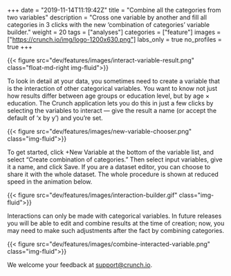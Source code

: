 +++
date = "2019-11-14T11:19:42Z"
title = "Combine all the categories from two variables"
description = "Cross one variable by another and fill all categories in 3 clicks with the new ‘combination of categories’ variable builder."
weight = 20
tags = ["analyses"]
categories = ["feature"]
images = ["https://crunch.io/img/logo-1200x630.png"]
labs_only = true
no_profiles = true
+++

{{< figure src="dev/features/images/interact-variable-result.png" class="float-md-right img-fluid">}}

To look in detail at your data, you sometimes need to create a variable that is the interaction of other categorical variables. You want to know not just how results differ between age groups or education level, but by age × education. The Crunch application lets you do this in just a few clicks by selecting the variables to interact — give the result a name (or accept the default of ‘x by y’) and you’re set.



{{< figure src="dev/features/images/new-variable-chooser.png" class="img-fluid">}}


To get started, click +New Variable at the bottom of the variable list, and select “Create combination of categories.” Then select input variables, give it a name, and click Save. If you are a dataset editor, you can choose to share it with the whole dataset. The whole procedure is shown at reduced speed in the animation below.

{{< figure src="dev/features/images/interaction-builder.gif" class="img-fluid">}}


Interactions can only be made with categorical variables. In future releases you will be able to edit and combine results at the time of creation; now, you may need to make such adjustments after the fact by combining categories.

{{< figure src="dev/features/images/combine-interacted-variable.png" class="img-fluid">}}

We welcome your feedback at support@crunch.io.
